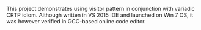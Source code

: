 This project demonstrates using visitor pattern in conjunction with variadic CRTP idiom.
Although written in VS 2015 IDE and launched on Win 7 OS, it was however verified in GCC-based online code editor.
